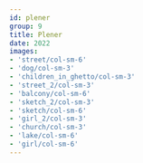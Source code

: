 ```yaml
---
id: plener
group: 9
title: Plener
date: 2022
images:
- 'street/col-sm-6'
- 'dog/col-sm-3'
- 'children_in_ghetto/col-sm-3'
- 'street_2/col-sm-3'
- 'balcony/col-sm-6'
- 'sketch_2/col-sm-3'
- 'sketch/col-sm-6'
- 'girl_2/col-sm-3'
- 'church/col-sm-3'
- 'lake/col-sm-6'
- 'girl/col-sm-6'
---
```

